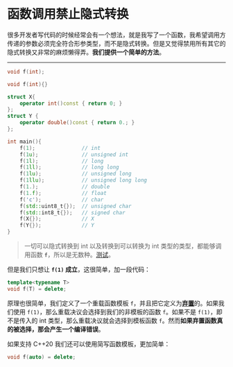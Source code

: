 # 函数调用禁止隐式转换

很多开发者写代码的时候经常会有一个想法，就是我写了一个函数，我希望调用方传递的参数必须完全符合形参类型，而不是隐式转换。但是又觉得禁用所有其它的隐式转换又非常的麻烦懒得弄。**我们提供一个简单的方法**。

---

```cpp
void f(int);
```



```cpp
void f(int){}

struct X{
    operator int()const { return 0; }
};
struct Y {
    operator double()const { return 0.; }
};

int main(){
    f(1);               // int
    f(1u);              // unsigned int
    f(1l);              // long
    f(1ll);             // long long
    f(1lu);             // unsigned long
    f(1llu);            // unsigned long long
    f(1.);              // double
    f(1.f);             // float
    f('c');             // char
    f(std::uint8_t{});  // unsigned char
    f(std::int8_t{});   // signed char
    f(X{});             // X
    f(Y{});             // Y
}
```

> 一切可以隐式转换到 int 以及转换到可以转换为 int 类型的类型，都能够调用函数 **`f`**，所以是无数种。[测试](https://godbolt.org/z/s7jjzhe1e)。

但是我们只想让 **`f(1)` 成立**，这很简单，加一段代码：

```cpp
template<typename T>
void f(T) = delete;
```

原理也很简单，我们定义了一个重载函数模板 `f`，并且把它定义为[**弃置**](https://zh.cppreference.com/w/cpp/language/function#.E5.BC.83.E7.BD.AE.E5.87.BD.E6.95.B0)的。如果我们使用 `f(1)`，那么重载决议会选择到我们的非模板的函数 `f`。如果不是 `f(1)`，即不是传入的 int 类型，那么重载决议就会选择到模板函数 `f`。然而**如果弃置函数真的被选择，那会产生一个编译错误**。

如果支持 C++20 我们还可以使用简写函数模板，更加简单：

```cpp
void f(auto) = delete;
```
